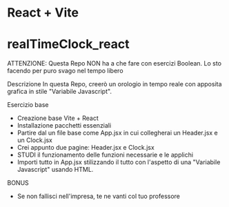 # React + Vite
# realTimeClock_react

ATTENZIONE: Questa Repo NON ha a che fare con esercizi Boolean. Lo sto facendo per puro svago nel tempo libero 

Descrizione
In questa Repo, creerò un orologio in tempo reale con apposita grafica in stile "Variabile Javascript".

Esercizio base
- Creazione base Vite + React
- Installazione pacchetti essenziali
- Partire dal un file base come App.jsx in cui collegherai un Header.jsx e un Clock.jsx
- Crei appunto due pagine: Header.jsx e Clock.jsx
- STUDI il funzionamento delle funzioni necessarie e le applichi
- Importi tutto in App.jsx stilizzando il tutto con l'aspetto di una "Variabile Javascript" usando HTML.

BONUS
- Se non fallisci nell'impresa, te ne vanti col tuo professore